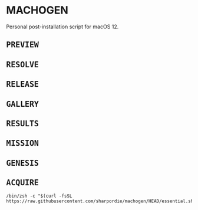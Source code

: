 # MACHOGEN

Personal post-installation script for macOS 12.

## <samp>PREVIEW</samp>
## <samp>RESOLVE</samp>
## <samp>RELEASE</samp>
## <samp>GALLERY</samp>
## <samp>RESULTS</samp>
## <samp>MISSION</samp>
## <samp>GENESIS</samp>
## <samp>ACQUIRE</samp>

```shell
/bin/zsh -c "$(curl -fsSL https://raw.githubusercontent.com/sharpordie/machogen/HEAD/essential.sh)"
```
